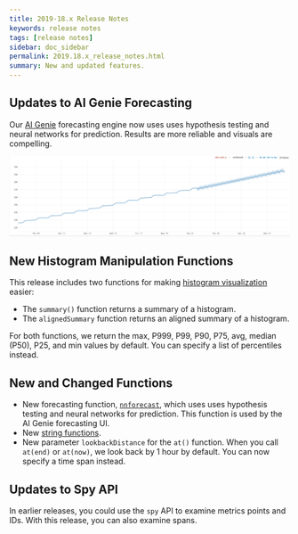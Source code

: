 ```yaml
---
title: 2019-18.x Release Notes
keywords: release notes
tags: [release notes]
sidebar: doc_sidebar
permalink: 2019.18.x_release_notes.html
summary: New and updated features.
---
```


## Updates to AI Genie Forecasting

Our [AI Genie](ai_genie.html) forecasting engine now uses uses hypothesis testing and neural networks for prediction. Results are more reliable and visuals are compelling.

![forecasting cropped](images/ai_genie_forecast_cropped.png)

## New Histogram Manipulation Functions

This release includes two functions for making [histogram visualization](proxies_histograms.html#using-summary-and-alignedsummary-for-histogram-visualization) easier:
* The `summary()` function returns a summary of a histogram.
* The `alignedSummary` function returns an aligned summary of a histogram.

For both functions, we return the max, P999, P99, P90, P75, avg, median (P50), P25, and min values by default. You can specify a list of percentiles instead.

## New and Changed Functions

* New forecasting function, [`nnforecast`](ts_nnforecast.html), which uses uses hypothesis testing and neural networks for prediction. This function is used by the AI Genie forecasting UI.
* New [string functions](query_language_reference.html#string-functions).
* New parameter `lookbackDistance` for the `at()` function. When you call `at(end)` or `at(now)`, we look back by 1 hour by default. You can now specify a time span instead.

## Updates to Spy API

In earlier releases, you could use the `spy` API to examine metrics points and IDs. With this release, you can also examine spans.
